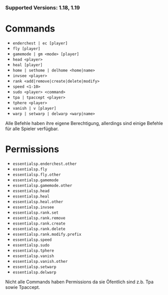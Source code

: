 ### Supported Versions: 1.18, 1.19

# Commands

- `enderchest | ec [player]`
- `fly [player]`
- `gamemode | gm <mode> [player]`
- `head <player>`
- `heal [player]`
- `home | sethome | delhome <home|name>`
- `invsee <player>`
- `rank <add|remove|create|delete|modify>`
- `speed <1-10>`
- `sudo <player> <command>`
- `tpa | tpaccept <player>`
- `tphere <player>`
- `vanish | v [player]`
- `warp | setwarp | delwarp <warp|name>`

Alle Befehle haben ihre eigene Berechtigung, allerdings sind einige Befehle für alle Spieler verfügbar.

# Permissions

- `essentialsp.enderchest.other`
- `essentialsp.fly`
- `essentialsp.fly.other`
- `essentialsp.gamemode`
- `essentialsp.gamemode.other`
- `essentialsp.head`
- `essentialsp.heal`
- `essentialsp.heal.other`
- `essentialsp.invsee`
- `essentialsp.rank.set`
- `essentialsp.rank.remove`
- `essentialsp.rank.create`
- `essentialsp.rank.delete`
- `essentialsp.rank.modify.prefix`
- `essentialsp.speed`
- `essentialsp.sudo`
- `essentialsp.tphere`
- `essentialsp.vanish`
- `essentialsp.vanish.other`
- `essentialsp.setwarp`
- `essentialsp.delwarp`

Nicht alle Commands haben Permissions da sie Öfentlich sind z.b. Tpa sowie Tpaccept.
